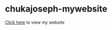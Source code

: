 # chukajoseph-mywebsite
[Click here](https://chukajoseph99.github.io/chukajoseph-mywebsite/) to view my website
